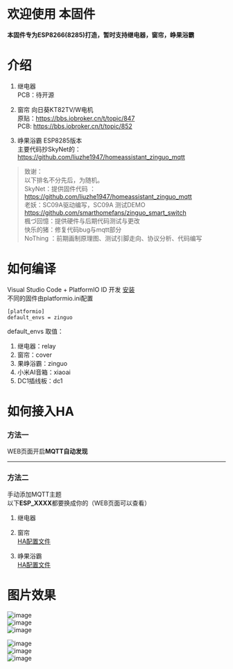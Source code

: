 # 欢迎使用 本固件

**本固件专为ESP8266(8285)打造，暂时支持继电器，窗帘，峥果浴霸**

# 介绍
1. 继电器  
  PCB：待开源  
  
2. 窗帘 向日葵KT82TV/W电机  
   原贴：https://bbs.iobroker.cn/t/topic/847  
   PCB: https://bbs.iobroker.cn/t/topic/852  

3. 峥果浴霸 ESP8285版本  
   主要代码抄SkyNet的：https://github.com/liuzhe1947/homeassistant_zinguo_mqtt  
>    致谢：  
> 以下排名不分先后，为随机。  
> SkyNet：提供固件代码 ：https://github.com/liuzhe1947/homeassistant_zinguo_mqtt  
> 老妖：SC09A驱动编写，SC09A 测试DEMO https://github.com/smarthomefans/zinguo_smart_switch  
> 楓づ回憶：提供硬件与后期代码测试与更改  
> 快乐的猪：修复代码bug与mqtt部分  
> NoThing ：前期画制原理图、测试引脚走向、协议分析、代码编写  
   
# 如何编译  
Visual Studio Code + PlatformIO ID 开发  [安装](https://www.jianshu.com/p/c36f8be8c87f)   
不同的固件由platformio.ini配置  


    [platformio]
    default_envs = zinguo

default_envs 取值：   
1. 继电器：relay  
2. 窗帘：cover  
3. 果峥浴霸：zinguo  
4. 小米AI音箱：xiaoai 
5. DC1插线板：dc1

# 如何接入HA  
### 方法一  
WEB页面开启**MQTT自动发现**  

------------

### 方法二  
手动添加MQTT主题  
以下**ESP_XXXX**都要换成你的（WEB页面可以查看）  
1. 继电器  

2. 窗帘  
  [HA配置文件](https://github.com/qlwz/esp/blob/master/file/yaml/cover.yaml)  

3. 峥果浴霸  
  [HA配置文件](https://github.com/qlwz/esp/blob/master/file/yaml/zinguo.yaml)   

# 图片效果 
![image](https://github.com/qlwz/esp/blob/master/file/images/tab1.png)  
![image](https://github.com/qlwz/esp/blob/master/file/images/tab2.png)  
![image](https://github.com/qlwz/esp/blob/master/file/images/tab4.png)  

![image](https://github.com/qlwz/esp/blob/master/file/images/relay.png)  
![image](https://github.com/qlwz/esp/blob/master/file/images/cover.png)  
![image](https://github.com/qlwz/esp/blob/master/file/images/zinguo.png)  
